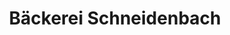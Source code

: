---
title: "Bäckerei Schneidenbach"
url: /wilkau-hasslau/baeckerei-schneidenbach/
shop: Bäckerei
---